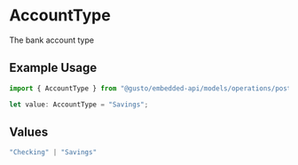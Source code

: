 # AccountType

The bank account type

## Example Usage

```typescript
import { AccountType } from "@gusto/embedded-api/models/operations/postv1companiescompanyidbankaccounts.js";

let value: AccountType = "Savings";
```

## Values

```typescript
"Checking" | "Savings"
```